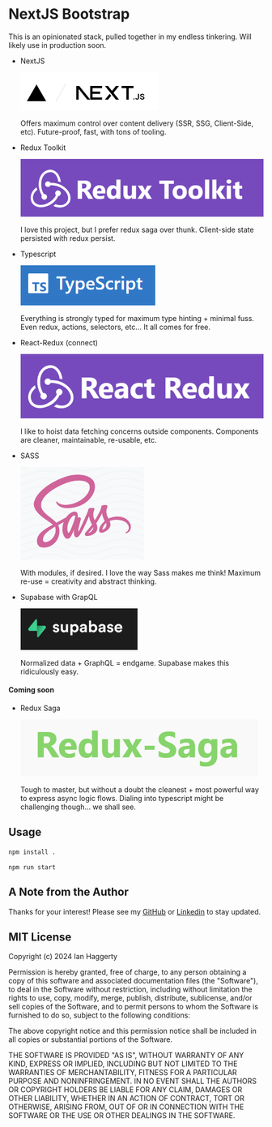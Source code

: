 # NextJS Bootstrap

This is an opinionated stack, pulled together in my endless tinkering. Will likely use in production soon.

- NextJS

  ![nextjs](./docs/images/nextjs.png)

  Offers maximum control over content delivery (SSR, SSG, Client-Side, etc). Future-proof, fast, with tons of tooling.

- Redux Toolkit

  ![redux toolkit](./docs/images/redux_toolkit.png)

  I love this project, but I prefer redux saga over thunk. Client-side state persisted with redux persist.

- Typescript

  ![typescript](./docs/images/typescript.png)

  Everything is strongly typed for maximum type hinting + minimal fuss.
  Even redux, actions, selectors, etc... It all comes for free.

- React-Redux (connect)

  ![react redux](./docs/images/react_redux.png)

  I like to hoist data fetching concerns outside components.
  Components are cleaner, maintainable, re-usable, etc.

- SASS

  ![sass](./docs/images/sass.png)

  With modules, if desired. I love the way Sass makes me think!
  Maximum re-use = creativity and abstract thinking.

- Supabase with GrapQL

  ![sass](./docs/images/supabase.png)

  Normalized data + GraphQL = endgame. Supabase makes this ridiculously easy.

#### Coming soon

- Redux Saga

  ![redux saga](./docs/images/redux-saga.png)

  Tough to master, but without a doubt the cleanest + most powerful way to express async logic flows. Dialing into typescript might be challenging though... we shall see.

## Usage

```
npm install .
```

```
npm run start
```

## A Note from the Author

Thanks for your interest! Please see my [GitHub](https://github.com/ianhaggerty) or [Linkedin](https://www.linkedin.com/in/ihaggerty/) to stay updated.

## MIT License

Copyright (c) 2024 Ian Haggerty

Permission is hereby granted, free of charge, to any person obtaining a copy
of this software and associated documentation files (the "Software"), to deal
in the Software without restriction, including without limitation the rights
to use, copy, modify, merge, publish, distribute, sublicense, and/or sell
copies of the Software, and to permit persons to whom the Software is
furnished to do so, subject to the following conditions:

The above copyright notice and this permission notice shall be included in all
copies or substantial portions of the Software.

THE SOFTWARE IS PROVIDED "AS IS", WITHOUT WARRANTY OF ANY KIND, EXPRESS OR
IMPLIED, INCLUDING BUT NOT LIMITED TO THE WARRANTIES OF MERCHANTABILITY,
FITNESS FOR A PARTICULAR PURPOSE AND NONINFRINGEMENT. IN NO EVENT SHALL THE
AUTHORS OR COPYRIGHT HOLDERS BE LIABLE FOR ANY CLAIM, DAMAGES OR OTHER
LIABILITY, WHETHER IN AN ACTION OF CONTRACT, TORT OR OTHERWISE, ARISING FROM,
OUT OF OR IN CONNECTION WITH THE SOFTWARE OR THE USE OR OTHER DEALINGS IN THE
SOFTWARE.

